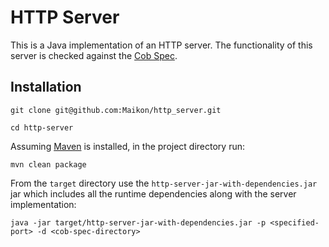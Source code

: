 # HTTP Server

This is a Java implementation of an HTTP server. The functionality of
this server is checked against the [Cob
Spec](https://github.com/8thlight/cob_spec).

## Installation

    git clone git@github.com:Maikon/http_server.git

    cd http-server


Assuming
[Maven](http://maven.apache.org/guides/getting-started/maven-in-five-minutes.html) is installed, in the project directory run:

    mvn clean package

From the `target` directory use the
`http-server-jar-with-dependencies.jar` jar which includes all the
runtime dependencies along with the server implementation:

    java -jar target/http-server-jar-with-dependencies.jar -p <specified-port> -d <cob-spec-directory>
